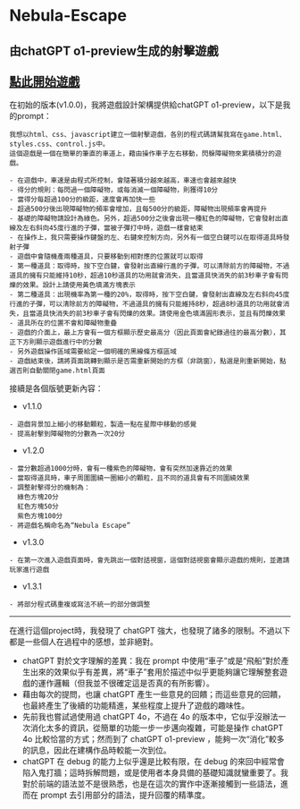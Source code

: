 # Nebula-Escape
由chatGPT o1-preview生成的射擊遊戲<br>
<br>
<a href="https://davidhc1230.github.io/Nebula-Escape/game.html" target="_blank">點此開始遊戲</a>
---

在初始的版本(v1.0.0)，我將遊戲設計架構提供給chatGPT o1-preview，以下是我的prompt：
```
我想以html、css、javascript建立一個射擊遊戲，各別的程式碼請幫我寫在game.html、styles.css、control.js中。
這個遊戲是一個在簡單的筆直的車道上，藉由操作車子左右移動，閃躲障礙物來累積積分的遊戲。

- 在遊戲中，車速是由程式所控制，會隨著積分越來越高，車速也會越來越快
- 得分的規則：每閃過一個障礙物，或每消滅一個障礙物，則獲得10分
- 當得分每超過100分的級距，速度會再加快一些
- 超過500分後出現障礙物的頻率會增加，且每500分的級距，障礙物出現頻率會再提升
- 基礎的障礙物請設計為綠色。另外，超過500分之後會出現一種紅色的障礙物，它會發射出直線及左右斜向45度行進的子彈，當被子彈打中時，遊戲一樣會結束
- 在操作上，我只需要操作鍵盤的左、右鍵來控制方向，另外有一個空白鍵可以在取得道具時發射子彈
- 遊戲中會隨機產兩種道具，只要移動到相對應的位置就可以取得
- 第一種道具：取得時，按下空白鍵，會發射出直線行進的子彈，可以清除前方的障礙物，不過道具的擁有只能維持10秒，超過10秒道具的功用就會消失，且當道具快消失的前3秒車子會有閃爍的效果。設計上請使用黃色填滿方塊表示
- 第二種道具：出現機率為第一種的20%，取得時，按下空白鍵，會發射出直線及左右斜向45度行進的子彈，可以清除前方的障礙物，不過道具的擁有只能維持8秒，超過8秒道具的功用就會消失，且當道具快消失的前3秒車子會有閃爍的效果。請使用金色填滿圓形表示，並且有閃爍效果
- 道具所在的位置不會和障礙物重疊
- 遊戲的介面上，最上方會有一個方框顯示歷史最高分（因此頁面會紀錄過往的最高分數），其正下方則顯示遊戲進行中的分數
- 另外遊戲操作區域需要給定一個明確的黑線條方框區域
- 遊戲結束後，請將頁面跳轉到顯示是否需重新開始的方框（非跳窗），點選是則重新開始，點選否則自動關閉game.html頁面
```
接續是各個版號更新內容：

* v1.1.0
```
- 遊戲背景加上細小的移動顆粒，製造一點在星際中移動的感覺
- 提高射擊到障礙物的分數為一次20分
```

* v1.2.0
```
- 當分數超過1000分時，會有一種紫色的障礙物，會有突然加速靠近的效果
- 當取得道具時，車子周圍圍繞一圈細小的顆粒，且不同的道具會有不同圍繞效果
- 調整射擊得分的機制為：
  綠色方塊20分
  紅色方塊50分
  紫色方塊100分
- 將遊戲名稱命名為“Nebula Escape”
```

* v1.3.0
```
- 在第一次進入遊戲頁面時，會先跳出一個對話視窗，這個對話視窗會顯示遊戲的規則，並邀請玩家進行遊戲
```

* v1.3.1
```
- 將部分程式碼重複或寫法不統一的部分做調整
```
---

在進行這個project時，我發現了 chatGPT 強大，也發現了諸多的限制。不過以下都是一些個人在過程中的感想，並非絕對。
* chatGPT 對於文字理解的差異：我在 prompt 中使用“車子”或是“飛船”對於產生出來的效果似乎有差異，將“車子”套用於描述中似乎更能夠讓它理解整套遊戲的運作邏輯（但我並不很確定這是否真的有所影響）。
* 藉由每次的提問，也讓 chatGPT 產生一些意見的回饋；而這些意見的回饋，也最終產生了後續的功能精進，某些程度上提升了遊戲的趣味性。
* 先前我也嘗試過使用過 chatGPT 4o，不過在 4o 的版本中，它似乎沒辦法一次消化太多的資訊，從簡單的功能一步一步邁向複雜，可能是操作 chatGPT 4o 比較恰當的方式；然而到了 chatGPT o1-preview ，能夠一次“消化”較多的訊息，因此在建構作品時較能一次到位。
* chatGPT 在 debug 的能力上似乎還是比較有限，在 debug 的來回中經常會陷入鬼打牆；這時拆解問題，或是使用者本身具備的基礎知識就蠻重要了。我對於前端的語法並不是很熟悉，也是在這次的實作中逐漸接觸到一些語法，進而在 prompt 去引用部分的語法，提升回覆的精準度。
